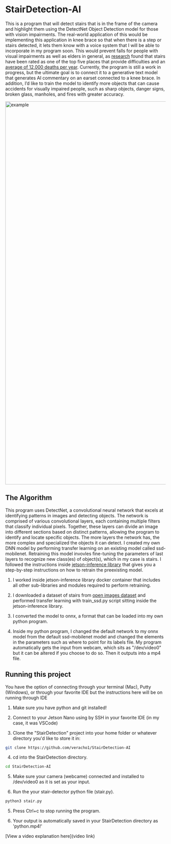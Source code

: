 # StairDetection-AI

This is a program that will detect stairs that is in the frame of the camera and highlight them using the DetectNet Object Detection model for those with vision impairments. The real-world application of this would be implementing this application in knee brace so that when there is a step or stairs detected, it lets them know with a voice system that I will be able to incorporate in my program soon. This would prevent falls for people with visual impairments as well as elders in general, as [research](https://www.ncbi.nlm.nih.gov/pmc/articles/PMC4636376/) found that stairs have been rated as one of the top five places that provide difficulties and an [average of 12,000 deaths per year](https://sobolaw.com/common-injuries-from-falling-down-stairs/#:~:text=According%20to%20this%20study%2C%20falls,of%2012%2C000%20deaths%20per%20year). Currently, the program is still a work in progress, but the ultimate goal is to connect it to a generative text model that generates AI commentary on an earset connected to a knee brace. In addition, I’d like to train the model to identify more objects that can cause accidents for visually impaired people, such as sharp objects, danger signs, broken glass, manholes, and fires with greater accuracy.

<img width="1199" alt="example" src="https://github.com/veracho1/StairDetection-AI/assets/137355484/55fd7a87-d046-4fda-9821-3b7d81f8a568">



## The Algorithm

This program uses DetectNet, a convolutional neural network that excels at identifying patterns in images and detecting objects. The network is comprised of various convolutional layers, each containing multiple filters that classify individual pixels. Together, these layers can divide an image into different sections based on distinct patterns, allowing the program to identify and locate specific objects. The more layers the network has, the more complex and specialized the objects it can detect. I created my own DNN model by performing transfer learning on an existing model called ssd-mobilenet. Retraining this model invovles fine-tuning the parameters of last layers to recognize new class(es) of object(s), which in my case is stairs. I followed the instructions inside [jetson-inference library](https://github.com/dusty-nv/jetson-inference/blob/master/docs/pytorch-ssd.md) that gives you a step-by-step instructions on how to retrain the preexisting model.
1. I worked inside jetson-inference library docker container that includes all other sub-libraries and modules required to perform retraining.
2. I downloaded a dataset of stairs from [open images dataset](https://storage.googleapis.com/openimages/web/visualizer/index.html?set=train&type=detection&c=%2Fm%2F0fp6w) and performed transfer learning with train_ssd.py script sitting inside the jetson-inference library.
3. I converted the model to onnx, a format that can be loaded into my own python program.

4. Inside my python program, I changed the default network to my onnx model from the default ssd-mobilenet model and changed the elements in the parameters such as where to point for its labels file. My program automatically gets the input from webcam, which sits as "/dev/video0" but it can be altered if you choose to do so. Then it outputs into a mp4 file. 

## Running this project

You have the option of connecting through your terminal (Mac), Putty (Windows), or through your favorite IDE but the instructions here will be on running through IDE

1. Make sure you have python and git installed!

2. Connect to your Jetson Nano using by SSH in your favorite IDE (in my case, it was VSCode)

3. Clone the "StairDetection" project into your home folder or whatever directory you'd like to store it in:

```bash
git clone https://github.com/veracho1/StairDetection-AI
```
4. cd into the StairDetection directory.

```bash
cd StairDetection-AI
```
5. Make sure your camera (webcame) connected and installed to /dev/video0 as it is set as your input.
  
6. Run the your stair-detector python file (stair.py).

```bash
python3 stair.py
```

5. Press Ctrl+c to stop running the program.

7. Your output is automatically saved in your StairDetection directory as 'python.mp4!'

[View a video explanation here](video link)

